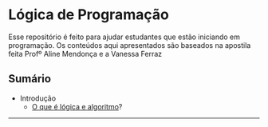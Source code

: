 # Lógica de Programação

Esse repositório é feito para ajudar estudantes que estão iniciando em programação. Os conteúdos aqui apresentados são baseados na apostila feita Profº Aline Mendonça e a Vanessa Ferraz  

## Sumário

* Introdução
    * [O que é lógica e algoritmo](aulas/introdução/Introdução.md)?

___



